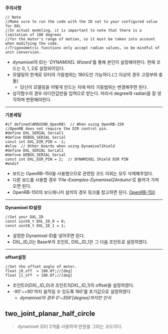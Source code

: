 **주의사항**
```
// Note
//Make sure to run the code with the ID set to your configured value for DXL
//In actual modeling, it is important to note that there is a limitation of 180 degrees
//for the motor's range of motion, so it must be taken into account when modifying the code.
//Trigonometric functions only accept radian values, so be mindful of unit conversion.
```
- dynamixel의 ID는 '*DYNAMIXEL Wizard*'를 통해 본인이 설정해야한다. 현재 코드는 0, 1, 2로 설정되어있다.
- 모델링의 한계로 모터의 가동범위는 180도만 가능하다.(그 이상의 경우 고정부와 충돌)
  - 당신이 모델링을 어떻게 만드는 지에 따라 가동범위는 변경해주면 된다.
- 삼각함수의 경우 라디안값만을 입력으로 받는다. 따라서 degree와 radian을 잘 생각하며 변환해야한다.

---
**기본세팅**
```
#if defined(ARDUINO_OpenRB)  // When using OpenRB-150
//OpenRB does not require the DIR control pin.
#define DXL_SERIAL Serial1
#define DEBUG_SERIAL Serial
const int DXL_DIR_PIN = -1;
#else  // Other boards when using DynamixelShield
#define DXL_SERIAL Serial1
#define DEBUG_SERIAL Serial
const int DXL_DIR_PIN = 2;  // DYNAMIXEL Shield DIR PIN
#endif
```
- 보드는 OpenRB-150을 사용했으므로 관련된 코드 이외는 모두 삭제해주었다.
- 다른 보드를 사용할 경우 '*File-Examples-Dynamixel2Arduino*'로 들어가 가져오면 된다.
- OpenRB-150의 보드매니저 설치의 경우 링크를 참고하면 된다.
[OpenRB-150](https://emanual.robotis.com/docs/kr/parts/controller/openrb-150/#%EC%95%84%EB%91%90%EC%9D%B4%EB%85%B8-ide-%EC%84%A4%EC%B9%98)
---
**Dynamixel ID설정**
```
//Set your DXL_ID
const uint8_t DXL_ID_0 = 0;
const uint8_t DXL_ID_1 = 1;
```
- 설정한 Dynamixel ID를 넣어주면 된다.
- DXL_ID_0는 Base부의 조인트, DXL_ID_1은 그 다음 조인트로 설정하였다.
---
**offset설정**
```
//Set the offset angle of motor.
float j0_off  = 180.0f;//[deg]
float j1_off  = 180.0f;//[deg]
```
- 조인트0(*DXL_ID_0*)과 조인트1(*DXL_ID_1*)의 offset을 설정하였다.
- -90'~+90'까지 움직일 수 있도록 180'를 초기값으로 설정하였다
  - *dynamixel의 경우 0'~359'[degree]까지만 인식*

## two_joint_planar_half_circle
> dynamixel 모터 2개를 사용하여 반원을 그리는 코드이다.
